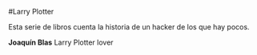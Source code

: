 #Larry Plotter

Esta serie de libros cuenta la historia de un hacker de los que hay pocos.

**Joaquín Blas** Larry Plotter lover

